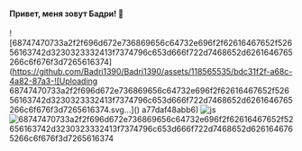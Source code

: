 #### Привет, меня зовут Бадри! 👋


![68747470733a2f2f696d672e736869656c64732e696f2f62616467652f52656163742d3230323332413f7374796c653d666f722d7468652d6261646765266c6f676f3d7265616374](https://github.com/Badri1390/Badri1390/assets/118565535/bdc31f2f-a68c-4a82-87a3-![Uploading 68747470733a2f2f696d672e736869656c64732e696f2f62616467652f52656163742d3230323332413f7374796c653d666f722d7468652d6261646765266c6f676f3d7265616374.svg…]()
a77daf48abb6)  ![js](https://github.com/Badri1390/Badri1390/assets/118565535/2198bcaa-5800-40ef-9eb1-7030db5c545f) ![68747470733a2f2f696d672e736869656c64732e696f2f62616467652f52656163742d3230323332413f7374796c653d666f722d7468652d6261646765266c6f676f3d7265616374](https://github.com/Badri1390/Badri1390/assets/118565535/41c77577-f7a7-4c11-acd1-aba2dcfb8904)


